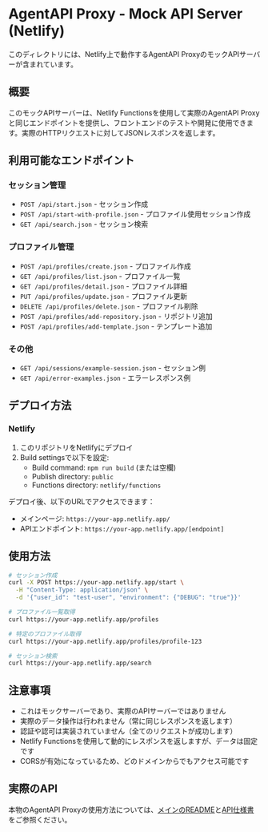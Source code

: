 # AgentAPI Proxy - Mock API Server (Netlify)

このディレクトリには、Netlify上で動作するAgentAPI ProxyのモックAPIサーバーが含まれています。

## 概要

このモックAPIサーバーは、Netlify Functionsを使用して実際のAgentAPI Proxyと同じエンドポイントを提供し、フロントエンドのテストや開発に使用できます。実際のHTTPリクエストに対してJSONレスポンスを返します。

## 利用可能なエンドポイント

### セッション管理
- `POST /api/start.json` - セッション作成
- `POST /api/start-with-profile.json` - プロファイル使用セッション作成
- `GET /api/search.json` - セッション検索

### プロファイル管理
- `POST /api/profiles/create.json` - プロファイル作成
- `GET /api/profiles/list.json` - プロファイル一覧
- `GET /api/profiles/detail.json` - プロファイル詳細
- `PUT /api/profiles/update.json` - プロファイル更新
- `DELETE /api/profiles/delete.json` - プロファイル削除
- `POST /api/profiles/add-repository.json` - リポジトリ追加
- `POST /api/profiles/add-template.json` - テンプレート追加

### その他
- `GET /api/sessions/example-session.json` - セッション例
- `GET /api/error-examples.json` - エラーレスポンス例

## デプロイ方法

### Netlify

1. このリポジトリをNetlifyにデプロイ
2. Build settingsで以下を設定:
   - Build command: `npm run build` (または空欄)
   - Publish directory: `public`
   - Functions directory: `netlify/functions`

デプロイ後、以下のURLでアクセスできます：

- メインページ: `https://your-app.netlify.app/`
- APIエンドポイント: `https://your-app.netlify.app/[endpoint]`

## 使用方法

```bash
# セッション作成
curl -X POST https://your-app.netlify.app/start \
  -H "Content-Type: application/json" \
  -d '{"user_id": "test-user", "environment": {"DEBUG": "true"}}'

# プロファイル一覧取得
curl https://your-app.netlify.app/profiles

# 特定のプロファイル取得
curl https://your-app.netlify.app/profiles/profile-123

# セッション検索
curl https://your-app.netlify.app/search
```

## 注意事項

- これはモックサーバーであり、実際のAPIサーバーではありません
- 実際のデータ操作は行われません（常に同じレスポンスを返します）
- 認証や認可は実装されていません（全てのリクエストが成功します）
- Netlify Functionsを使用して動的にレスポンスを返しますが、データは固定です
- CORSが有効になっているため、どのドメインからでもアクセス可能です

## 実際のAPI

本物のAgentAPI Proxyの使用方法については、[メインのREADME](../README.md)と[API仕様書](../docs/api.md)をご参照ください。